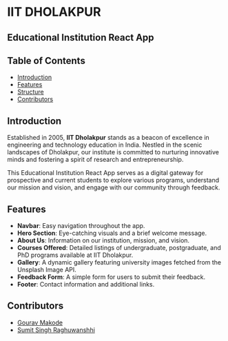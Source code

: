 # IIT DHOLAKPUR
## Educational Institution React App



## Table of Contents

- [Introduction](#introduction)
- [Features](#features)
- [Structure](#features)
- [Contributors](#contributors)

## Introduction

Established in 2005, **IIT Dholakpur** stands as a beacon of excellence in engineering and technology education in India. Nestled in the scenic landscapes of Dholakpur, our institute is committed to nurturing innovative minds and fostering a spirit of research and entrepreneurship. 

This Educational Institution React App serves as a digital gateway for prospective and current students to explore various programs, understand our mission and vision, and engage with our community through feedback.

## Features

- **Navbar**: Easy navigation throughout the app.
- **Hero Section**: Eye-catching visuals and a brief welcome message.
- **About Us**: Information on our institution, mission, and vision.
- **Courses Offered**: Detailed listings of undergraduate, postgraduate, and PhD programs available at IIT Dholakpur.
- **Gallery**: A dynamic gallery featuring university images fetched from the Unsplash Image API.
- **Feedback Form**: A simple form for users to submit their feedback.
- **Footer**: Contact information and additional links.

## Contributors
- [Gourav Makode](https://github.com/GT0SRT)
- [Sumit Singh Raghuwanshhi](https://github.com/SumitSinghRaghuwanshi1245)
